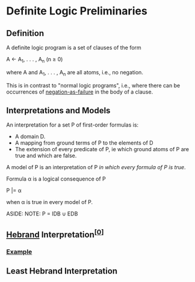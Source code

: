 # Definite Logic Preliminaries

## Definition

A definite logic program is a set of clauses of the form

A ← A<sub>1</sub>, . . . , A<sub>n</sub> (n ≥ 0)

where A and A<sub>1</sub>, . . . , A<sub>n</sub> are all atoms, i.e., no negation.

This is in contrast to "normal logic programs", i.e., where there can be occurrences
of [negation-as-failure](https://en.wikipedia.org/wiki/Negation_as_failure) in the body of a clause.

## Interpretations and Models

An interpretation for a set P of first-order formulas is:

* A domain D.
* A mapping from ground terms of P to the elements of D 
* The extension of every predicate of P, ie which ground atoms of P are true and which are false.

A model of P is an interpretation of P *in which every formula of P is true*.

Formula α is a logical consequence of P

P |= α

when α is true in every model of P.

ASIDE: NOTE: P = IDB ∪ EDB

## [Hebrand]() Interpretation<sup>[[0]]</sup>

### [Example](https://en.wikipedia.org/wiki/Herbrand_structure)

## Least Hebrand Interpretation


[0]: https://www.doc.ic.ac.uk/~mjs/teaching/KnowledgeRep491/Fixpoint_Definite_491-2x1.pdf
